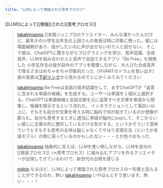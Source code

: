 ```yaml
---
title: "LLMによって増強された思考プロセス"
---
```


[[LLM]]によって[[増強]]された[[思考プロセス]]


> [takahiroanno](https://twitter.com/takahiroanno/status/1720990467356324144) [[未踏ジュニア]]のクリエイター、みんな凄かったんだけど、最年少の小学生五年生の上田さんの発表は特に印象に残った。彼には場面緘黙があり、話がしたいのに声が出せないので人と話せない。
>  そこで彼は、ChatGPTに聞きながらプログラミングを学び、音声認識、合成音声、LLMを組み合わせ人と音声で会話できるアプリ「Be Free」を開発した
>  小学五年生の彼が自作のアプリを駆使しながら、大人びた合成音声で喋るさまはめちゃめちゃ印象的だった（VIVANTのドラムを思い出す）
>  彼の発表は[下記リンク](https://www.youtube.com/watch?v=OTjx_q-iI6I&t=3404s)から見れるのでとにかくみてみてください

> [takahiroanno](https://twitter.com/takahiroanno/status/1720991795306512886) Be Freeは会話の音声認識をして、まずChatGPTが「返答に含まれる単語の候補」を生成する。ユーザーは単語を１個以上選択する。ChatGPTは単語候補と会話文脈を元に返答すべき文章を単語から想像し、候補を提示するという流れだ。
>  インタラクションとして面白い以上に、そもそも自分が文章を考える時に脳内で何が起きているのか想像が膨らむ。自分も思考するときに適当に単語が脳内にpopして、そこからいい感じに文章の形に整形しているだけな気がする。というかそういう意味でいうとそもそも思考の主体は脳じゃなくてやはり言語文法（というか言語モデル）の側に宿っているのかもしれない・・・とか色々おもった

> [takahiroanno](https://twitter.com/takahiroanno/status/1720992625048883341) 抽象的に言えば、LLMを使い倒しながら、LLMを自分の[[発話プロセス]]（≒思考プロセス）に組み込むアプリを作るクリエイターが出現してきているわけで、新世代の出現を感じる

> [nishio](https://twitter.com/nishio/status/1721000156550816174) なるほど、LLMによって増強された思考プロセスの一形態と捉えることができるのか、熱い
> [takahiroanno](https://twitter.com/takahiroanno/status/1721000586135674888) いやほんとそう思います。熱い・・・！
